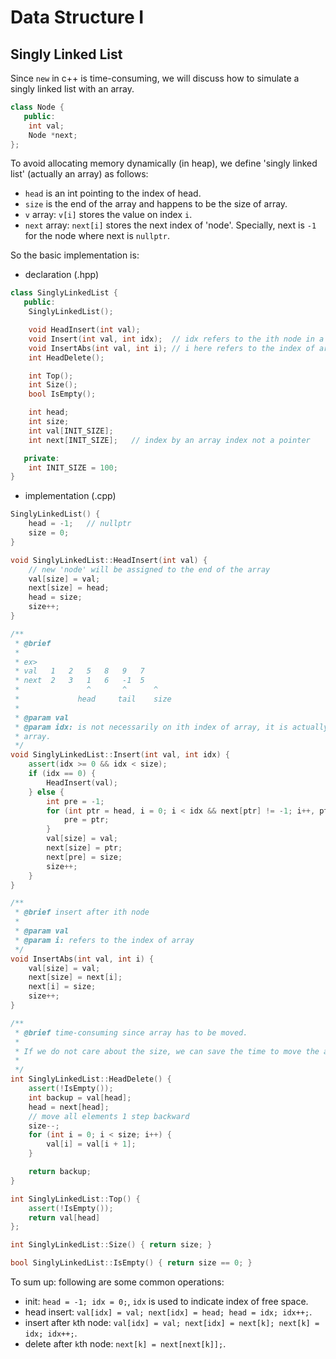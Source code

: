 # Data Structure I

## Singly Linked List

Since `new` in c++ is time-consuming, we will discuss how to simulate a singly linked list with an array.

```c++
class Node {
   public:
    int val;
    Node *next;
};
```

To avoid allocating memory dynamically (in heap), we define 'singly linked list' (actually an array) as follows:

- `head` is an int pointing to the index of head.
- `size` is the end of the array and happens to be the size of array.
- `v` array: `v[i]` stores the value on index `i`.
- `next` array: `next[i]` stores the next index of 'node'. Specially, next is `-1` for the node where next is `nullptr`.

So the basic implementation is:

- declaration (.hpp)

```c++
class SinglyLinkedList {
   public:
    SinglyLinkedList();

    void HeadInsert(int val);
    void Insert(int val, int idx);  // idx refers to the ith node in a linked list
    void InsertAbs(int val, int i); // i here refers to the index of array
    int HeadDelete();

    int Top();
    int Size();
    bool IsEmpty();

    int head;
    int size;
    int val[INIT_SIZE];
    int next[INIT_SIZE];   // index by an array index not a pointer

   private:
    int INIT_SIZE = 100;
}
```

- implementation (.cpp)

```c++
SinglyLinkedList() {
    head = -1;   // nullptr
    size = 0;
}

void SinglyLinkedList::HeadInsert(int val) {
    // new 'node' will be assigned to the end of the array
    val[size] = val;
    next[size] = head;
    head = size;
    size++;
}

/**
 * @brief
 *
 * ex>
 * val   1   2   5   8   9   7
 * next  2   3   1   6   -1  5
 *               ^       ^      ^
 *             head     tail    size
 *
 * @param val
 * @param idx: is not necessarily on ith index of array, it is actually an pointer for
 * array.
 */
void SinglyLinkedList::Insert(int val, int idx) {
    assert(idx >= 0 && idx < size);
    if (idx == 0) {
        HeadInsert(val);
    } else {
        int pre = -1;
        for (int ptr = head, i = 0; i < idx && next[ptr] != -1; i++, ptr = next[ptr];) {
            pre = ptr;
        }
        val[size] = val;
        next[size] = ptr;
        next[pre] = size;
        size++;
    }
}

/**
 * @brief insert after ith node
 * 
 * @param val 
 * @param i: refers to the index of array
 */
void InsertAbs(int val, int i) {
    val[size] = val;
    next[size] = next[i];
    next[i] = size;
    size++;
}

/**
 * @brief time-consuming since array has to be moved.
 * 
 * If we do not care about the size, we can save the time to move the array.
 *
 */
int SinglyLinkedList::HeadDelete() {
    assert(!IsEmpty());
    int backup = val[head];
    head = next[head];
    // move all elements 1 step backward
    size--;
    for (int i = 0; i < size; i++) {
        val[i] = val[i + 1];
    }

    return backup;
}

int SinglyLinkedList::Top() {
    assert(!IsEmpty());
    return val[head]
};

int SinglyLinkedList::Size() { return size; }

bool SinglyLinkedList::IsEmpty() { return size == 0; }
```

To sum up: following are some common operations:

- init: `head = -1; idx = 0;`, `idx` is used to indicate index of free space.
- head insert: `val[idx] = val; next[idx] = head; head = idx; idx++;`.
- insert after `k`th node: `val[idx] = val; next[idx] = next[k]; next[k] = idx; idx++;`.
- delete after `k`th node: `next[k] = next[next[k]];`.

